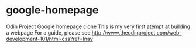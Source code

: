 # google-homepage
Odin Project Google homepage clone
This is my very first atempt at building a webpage
For a guide, please see http://www.theodinproject.com/web-development-101/html-css?ref=lnav
